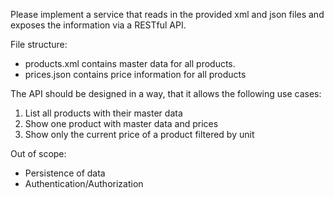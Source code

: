 Please implement a service that reads in the provided xml and json files and exposes the information via a RESTful API.

File structure:
- products.xml contains master data for all products.
- prices.json contains price information for all products

The API should be designed in a way, that it allows the following use cases:
1. List all products with their master data
2. Show one product with master data and prices
3. Show only the current price of a product filtered by unit

Out of scope:
- Persistence of data
- Authentication/Authorization